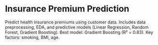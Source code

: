 # Insurance Premium Prediction  
Predict health insurance premiums using customer data. Includes data preprocessing, EDA, and predictive models (Linear Regression, Random Forest, Gradient Boosting). Best model: Gradient Boosting (R² = 0.83). Key factors: smoking, BMI, age.
